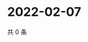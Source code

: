 # 2022-02-07

共 0 条

<!-- BEGIN WEIBO -->
<!-- 最后更新时间 Mon Feb 07 2022 15:13:14 GMT+0800 (China Standard Time) -->

<!-- END WEIBO -->
